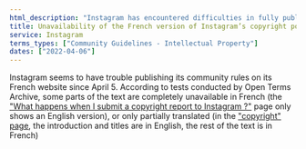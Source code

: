 ```yaml
---
html_description: "Instagram has encountered difficulties in fully publishing its community rules on its French website."
title: Unavailability of the French version of Instagram’s copyright policy
service: Instagram
terms_types: ["Community Guidelines - Intellectual Property"]
dates: ["2022-04-06"]
---
```


Instagram seems to have trouble publishing its community rules on its French website since April 5. According to tests conducted by Open Terms Archive, some parts of the text are completely unavailable in French (the ["What happens when I submit a copyright report to Instagram ?"](https://github.com/OpenTermsArchive/france-elections-versions/commit/00799bfa25dd930aa68af8dbbfa8ed59cda35b5f) page only shows an English version), or only partially translated (in the ["copyright" page](https://github.com/OpenTermsArchive/france-elections-versions/commit/21eae014249e946abdc9eb3609b2e3f7c3ac181d), the introduction and titles are in English, the rest of the text is in French)
